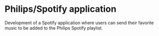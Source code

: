 <!--
  id: 2298
  slug: philipsspotify-application
  type: fortpolio
  categories: JavaScript, HTML/CSS
  tags: HTML, JavaScript, Less, Grunt
  clients: Chunk
  collaboration: 
  prizes: 
  thumbnail: PhilipsSpotify.png.jpg
  image: PhilipsSpotify.png.jpg
  images: PhilipsSpotify.png.jpg
  inCv: false
  inPortfolio: false
  dateFrom: 2013-09-01
  dateTo: 2013-10-01
-->

# Philips/Spotify application

<p>Development of a Spotify application where users can send their favorite music to be added to the Philips Spotify playlist.</p>